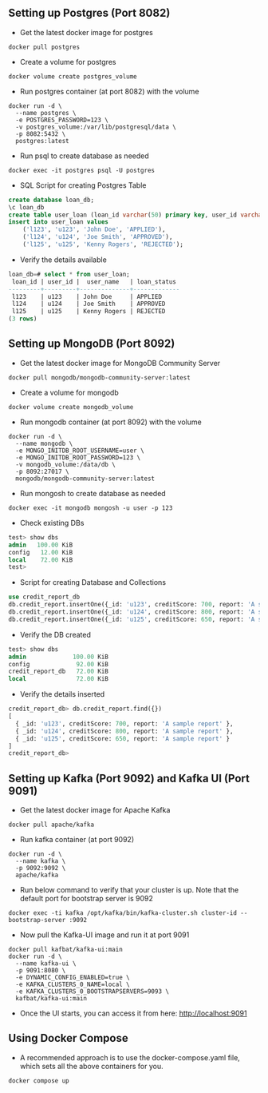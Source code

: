 ## Setting up Postgres (Port 8082)

- Get the latest docker image for postgres
```shell
docker pull postgres
```
- Create a volume for postgres
```shell
docker volume create postgres_volume
```
- Run postgres container (at port 8082) with the volume
```shell
docker run -d \
  --name postgres \
  -e POSTGRES_PASSWORD=123 \
  -v postgres_volume:/var/lib/postgresql/data \
  -p 8082:5432 \
  postgres:latest
```
- Run psql to create database as needed
```shell
docker exec -it postgres psql -U postgres
```

- SQL Script for creating Postgres Table
```sql
create database loan_db;
\c loan_db
create table user_loan (loan_id varchar(50) primary key, user_id varchar(10), user_name varchar(255), loan_status varchar(10));
insert into user_loan values
    ('l123', 'u123', 'John Doe', 'APPLIED'),
    ('l124', 'u124', 'Joe Smith', 'APPROVED'),
    ('l125', 'u125', 'Kenny Rogers', 'REJECTED');
```
- Verify the details available
```sql
loan_db=# select * from user_loan;
 loan_id | user_id |  user_name   | loan_status 
---------+---------+--------------+-------------
 l123    | u123    | John Doe     | APPLIED
 l124    | u124    | Joe Smith    | APPROVED
 l125    | u125    | Kenny Rogers | REJECTED
(3 rows)
```

## Setting up MongoDB (Port 8092)

- Get the latest docker image for MongoDB Community Server
```shell
docker pull mongodb/mongodb-community-server:latest
```
- Create a volume for mongodb
```shell
docker volume create mongodb_volume
```
- Run mongodb container (at port 8092) with the volume
```shell
docker run -d \
  --name mongodb \
  -e MONGO_INITDB_ROOT_USERNAME=user \
  -e MONGO_INITDB_ROOT_PASSWORD=123 \
  -v mongodb_volume:/data/db \
  -p 8092:27017 \
  mongodb/mongodb-community-server:latest
```
- Run mongosh to create database as needed
```shell
docker exec -it mongodb mongosh -u user -p 123
```
- Check existing DBs
```sql
test> show dbs
admin   100.00 KiB
config   12.00 KiB
local    72.00 KiB
test>
```

- Script for creating Database and Collections
```sql
use credit_report_db
db.credit_report.insertOne({_id: 'u123', creditScore: 700, report: 'A sample report'})
db.credit_report.insertOne({_id: 'u124', creditScore: 800, report: 'A sample report'})
db.credit_report.insertOne({_id: 'u125', creditScore: 650, report: 'A sample report'})
```
- Verify the DB created
```sql
test> show dbs
admin             100.00 KiB
config             92.00 KiB
credit_report_db   72.00 KiB
local              72.00 KiB
```
- Verify the details inserted
```sql
credit_report_db> db.credit_report.find({})
[
  { _id: 'u123', creditScore: 700, report: 'A sample report' },
  { _id: 'u124', creditScore: 800, report: 'A sample report' },
  { _id: 'u125', creditScore: 650, report: 'A sample report' }
]
credit_report_db> 
```

## Setting up Kafka (Port 9092) and Kafka UI (Port 9091)

- Get the latest docker image for Apache Kafka
```shell
docker pull apache/kafka
```

- Run kafka container (at port 9092)
```shell
docker run -d \
  --name kafka \
  -p 9092:9092 \
  apache/kafka
```
- Run below command to verify that your cluster is up. Note that the default port for bootstrap server is 9092
```shell
docker exec -ti kafka /opt/kafka/bin/kafka-cluster.sh cluster-id --bootstrap-server :9092
```
- Now pull the Kafka-UI image and run it at port 9091
```shell
docker pull kafbat/kafka-ui:main
docker run -d \
  --name kafka-ui \
  -p 9091:8080 \
  -e DYNAMIC_CONFIG_ENABLED=true \
  -e KAFKA_CLUSTERS_0_NAME=local \
  -e KAFKA_CLUSTERS_0_BOOTSTRAPSERVERS=9093 \
  kafbat/kafka-ui:main
```
- Once the UI starts, you can access it from here: [http://localhost:9091](http://localhost:9091)

## Using Docker Compose
- A recommended approach is to use the docker-compose.yaml file, which sets all the above containers for you.
```shell
docker compose up
```
